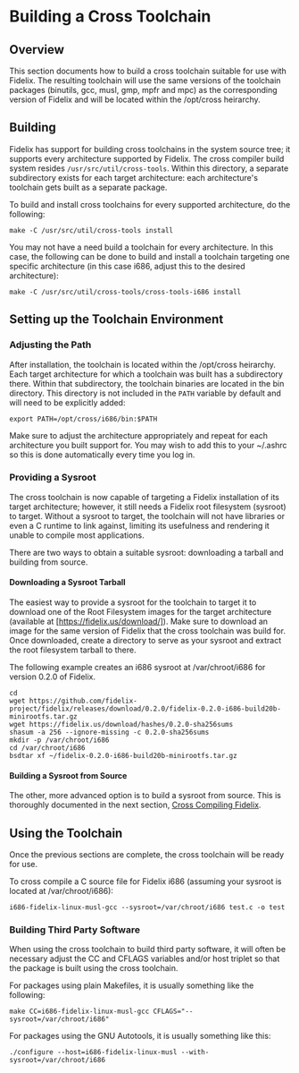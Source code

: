 Building a Cross Toolchain
==========================

Overview
--------
This section documents how to build a cross toolchain suitable for use with
Fidelix. The resulting toolchain will use the same versions of the toolchain
packages (binutils, gcc, musl, gmp, mpfr and mpc) as the corresponding version
of Fidelix and will be located within the /opt/cross heirarchy.

Building
--------
Fidelix has support for building cross toolchains in the system source tree; it
supports every architecture supported by Fidelix. The cross compiler build
system resides `/usr/src/util/cross-tools`. Within this directory, a separate
subdirectory exists for each target architecture: each architecture's toolchain
gets built as a separate package.

To build and install cross toolchains for every supported architecture, do the
following:

    make -C /usr/src/util/cross-tools install

You may not have a need build a toolchain for every architecture. In this case,
the following can be done to build and install a toolchain targeting one
specific architecture (in this case i686, adjust this to the desired
architecture):

    make -C /usr/src/util/cross-tools/cross-tools-i686 install

Setting up the Toolchain Environment
------------------------------------

### Adjusting the Path
After installation, the toolchain is located within the /opt/cross heirarchy.
Each target architecture for which a toolchain was built has a subdirectory
there. Within that subdirectory, the toolchain binaries are located in the bin
directory. This directory is not included in the `PATH` variable by default and
will need to be explicitly added:

    export PATH=/opt/cross/i686/bin:$PATH

Make sure to adjust the architecture appropriately and repeat for each
architecture you built support for. You may wish to add this to your ~/.ashrc
so this is done automatically every time you log in.

### Providing a Sysroot
The cross toolchain is now capable of targeting a Fidelix installation of its
target architecture; however, it still needs a Fidelix root filesystem
(sysroot) to target. Without a sysroot to target, the toolchain will not have
libraries or even a C runtime to link against, limiting its usefulness and
rendering it unable to compile most applications.

There are two ways to obtain a suitable sysroot: downloading a tarball and
building from source.

#### Downloading a Sysroot Tarball
The easiest way to provide a sysroot for the toolchain to target it to download
one of the Root Filesystem images for the target architecture (available at
[https://fidelix.us/download/]). Make sure to download an image for the same
version of Fidelix that the cross toolchain was build for. Once downloaded,
create a directory to serve as your sysroot and extract the root filesystem
tarball to there.

The following example creates an i686 sysroot at /var/chroot/i686 for version
0.2.0 of Fidelix.

    cd
    wget https://github.com/fidelix-project/fidelix/releases/download/0.2.0/fidelix-0.2.0-i686-build20b-minirootfs.tar.gz
    wget https://fidelix.us/download/hashes/0.2.0-sha256sums
    shasum -a 256 --ignore-missing -c 0.2.0-sha256sums
    mkdir -p /var/chroot/i686
    cd /var/chroot/i686
    bsdtar xf ~/fidelix-0.2.0-i686-build20b-minirootfs.tar.gz

#### Building a Sysroot from Source
The other, more advanced option is to build a sysroot from source. This is
thoroughly documented in the next section, [Cross Compiling
Fidelix](cross-fidelix.md).

Using the Toolchain
-------------------
Once the previous sections are complete, the cross toolchain will be ready for
use.

To cross compile a C source file for Fidelix i686 (assuming your sysroot is
located at /var/chroot/i686):

    i686-fidelix-linux-musl-gcc --sysroot=/var/chroot/i686 test.c -o test

### Building Third Party Software
When using the cross toolchain to build third party software, it will often be
necessary adjust the CC and CFLAGS variables and/or host triplet so that the
package is built using the cross toolchain.

For packages using plain Makefiles, it is usually something like the following:

    make CC=i686-fidelix-linux-musl-gcc CFLAGS="--sysroot=/var/chroot/i686"

For packages using the GNU Autotools, it is usually something like this:

    ./configure --host=i686-fidelix-linux-musl --with-sysroot=/var/chroot/i686

